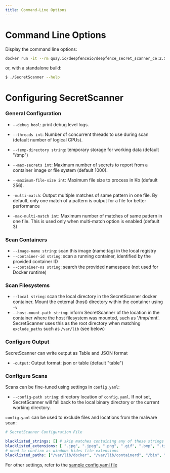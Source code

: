 ```yaml
---
title: Command-Line Options
---
```


# Command Line Options

Display the command line options:

```bash
docker run -it --rm quay.io/deepfenceio/deepfence_secret_scanner_ce:2.5.2 --help
```

or, with a standalone build:

```bash
$ ./SecretScanner --help
```


# Configuring SecretScanner


### General Configuration

 * `--debug bool`: print debug level logs.
 * `--threads int`: Number of concurrent threads to use during scan (default number of logical CPUs).
 * `--temp-directory string`: temporary storage for working data (default "/tmp")

 * `--max-secrets int`: Maximum number of secrets to report from a container image or file system (default 1000).
 * `--maximum-file-size int`: Maximum file size to process in Kb (default 256).
 * `-multi-match`: Output multiple matches of same pattern in one file. By default, only one match of a pattern is output for a file for better performance
 * `-max-multi-match int`: Maximum number of matches of same pattern in one file. This is used only when multi-match option is enabled (default 3)

### Scan Containers

 * `--image-name string`: scan this image (name:tag) in the local registry
 * `--container-id string`: scan a running container, identified by the provided container ID
 * `--container-ns string`: search the provided namespace (not used for Docker runtime)

### Scan Filesystems

 * `--local string`: scan the local directory in the SecretScanner docker container.  Mount the external (host) directory within the container using `-v`
 * `--host-mount-path string`: inform SecretScanner of the location in the container where the host filesystem was mounted, such as '/tmp/mnt'. SecretScanner uses this as the root directory when matching `exclude_paths` such as `/var/lib` (see below) 

### Configure Output

SecretScanner can write output as Table and JSON format

 * `-output`: Output format: json or table (default "table")

### Configure Scans

Scans can be fine-tuned using settings in `config.yaml`:

 * `--config-path string`: directory location of `config.yaml`. If not set, SecretScanner will fall back to the local binary directory or the current working directory.

`config.yaml` can be used to exclude files and locations from the malware scan:

```yaml
# SecretScanner Configuration File

blacklisted_strings: [] # skip matches containing any of these strings (case sensitive)
blacklisted_extensions: [ ".jpg", ".jpeg", ".png", ".gif", ".bmp", ".tiff", ".tif", ".psd", ".xcf", ".zip", ".tar.gz", ".ttf", ".lock"] 
# need to confirm as windows hides file extensions
blacklisted_paths: ["/var/lib/docker", "/var/lib/containerd", "/bin", "/boot", "/dev", "/lib", "/lib64", "/media", "/proc", "/run", "/sbin", "/usr/lib", "/sys"] # use \ for windows paths
```

For other settings, refer to the [sample config.yaml file](https://github.com/deepfence/SecretScanner/tree/master/config.yaml)